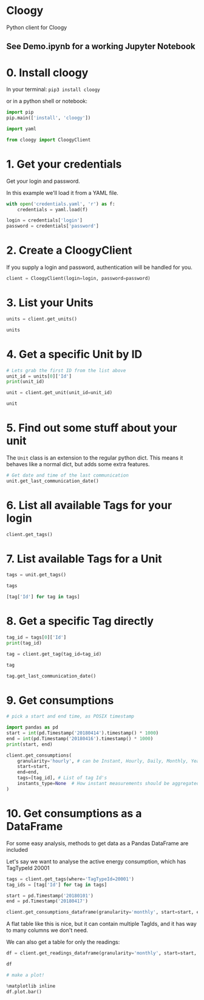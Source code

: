 # Cloogy
Python client for Cloogy

## See Demo.ipynb for a working Jupyter Notebook


# 0. Install cloogy

In your terminal: `pip3 install cloogy`

or in a python shell or notebook:

```python
import pip
pip.main(['install', 'cloogy'])
```


```python
import yaml

from cloogy import CloogyClient
```

# 1. Get your credentials

Get your login and password.

In this example we'll load it from a YAML file.


```python
with open('credentials.yaml', 'r') as f:
    credentials = yaml.load(f)
```


```python
login = credentials['login']
password = credentials['password']
```

# 2. Create a CloogyClient

If you supply a login and password, authentication will be handled for you.


```python
client = CloogyClient(login=login, password=password)
```

# 3. List your Units


```python
units = client.get_units()
```


```python
units
```

# 4. Get a specific Unit by ID


```python
# Lets grab the first ID from the list above
unit_id = units[0]['Id']
print(unit_id)
```


```python
unit = client.get_unit(unit_id=unit_id)
```


```python
unit
```

# 5. Find out some stuff about your unit

The `Unit` class is an extension to the regular python dict. This means it behaves like a normal dict, but adds some extra features.


```python
# Get date and time of the last communication
unit.get_last_communication_date()
```

# 6. List all available Tags for your login


```python
client.get_tags()
```

# 7. List available Tags for a Unit


```python
tags = unit.get_tags()
```


```python
tags
```


```python
[tag['Id'] for tag in tags]
```

# 8. Get a specific Tag directly


```python
tag_id = tags[0]['Id']
print(tag_id)
```


```python
tag = client.get_tag(tag_id=tag_id)
```


```python
tag
```


```python
tag.get_last_communication_date()
```

# 9. Get consumptions


```python
# pick a start and end time, as POSIX timestamp

import pandas as pd
start = int(pd.Timestamp('20180414').timestamp() * 1000)
end = int(pd.Timestamp('20180416').timestamp() * 1000)
print(start, end)
```


```python
client.get_consumptions(
    granularity='hourly', # can be Instant, Hourly, Daily, Monthly, Yearly
    start=start,
    end=end,
    tags=[tag_id], # List of tag Id's
    instants_type=None  # How instant measurements should be aggregated. Can be Avg, Max, Min, Stdev. Default is Avg.
)
```

# 10. Get consumptions as a DataFrame

For some easy analysis, methods to get data as a Pandas DataFrame are included

Let's say we want to analyse the active energy consumption, which has TagTypeId 20001


```python
tags = client.get_tags(where='TagTypeId=20001')
tag_ids = [tag['Id'] for tag in tags]

start = pd.Timestamp('20180101')
end = pd.Timestamp('20180417')
```


```python
client.get_consumptions_dataframe(granularity='monthly', start=start, end=end, tags=tag_ids)
```

A flat table like this is nice, but it can contain multiple TagIds, and it has way to many columns we don't need.

We can also get a table for only the readings:


```python
df = client.get_readings_dataframe(granularity='monthly', start=start, end=end, tags=tag_ids, metric='Read')
```


```python
df
```


```python
# make a plot!

%matplotlib inline
df.plot.bar()
```
